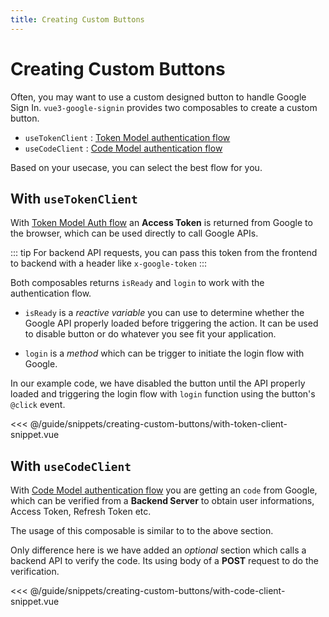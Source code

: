 ```yaml
---
title: Creating Custom Buttons
---
```


<script setup lang="ts">
import { shallowRef, onMounted } from "vue"

const tokenClientDemo = shallowRef(null)
const codeClientDemo = shallowRef(null)

onMounted(async () => {
  const tokenClientDemoComponent = await import("./demo/creating-custom-buttons/TokenClientDemo.vue")
  const codeClientDemoComponent = await import("./demo/creating-custom-buttons/CodeClientDemo.vue")

  tokenClientDemo.value = tokenClientDemoComponent.default
  codeClientDemo.value = codeClientDemoComponent.default
})
</script>

# Creating Custom Buttons

Often, you may want to use a custom designed button to handle Google Sign In.
`vue3-google-signin` provides two composables to create a custom button.


- `useTokenClient` : [Token Model authentication flow](https://developers.google.com/identity/oauth2/web/guides/use-token-model)
- `useCodeClient` : [Code Model authentication flow](https://developers.google.com/identity/oauth2/web/guides/use-code-model)

Based on your usecase, you can select the best flow for you.

## With `useTokenClient`

With [Token Model Auth flow](https://developers.google.com/identity/oauth2/web/guides/use-token-model) an **Access Token** is returned from
Google to the browser, which can be used directly to call Google APIs.

::: tip
For backend API requests, you can pass this token from the frontend to backend with a header like `x-google-token`
:::

Both composables returns `isReady` and `login` to work with the authentication flow.

- `isReady` is a *reactive variable* you can use to determine whether the Google API properly loaded before triggering the action.
It can be used to disable button or do whatever you see fit your application.

- `login` is a *method* which can be trigger to initiate the login flow with Google.

In our example code, we have disabled the button until the API properly loaded and triggering the login flow with `login` function
using the button's `@click` event.

<<< @/guide/snippets/creating-custom-buttons/with-token-client-snippet.vue

<ClientOnly>
  <component
    v-if="tokenClientDemo"
    :is="tokenClientDemo">
  </component>
</ClientOnly>

## With `useCodeClient`

With [Code Model authentication flow](https://developers.google.com/identity/oauth2/web/guides/use-code-model) you are getting an `code` from Google, which can be verified from a **Backend Server** to obtain user informations, Access Token, Refresh Token etc.

The usage of this composable is similar to to the above section.

Only difference here is we have added an *optional* section which calls a backend API to verify the code. 
Its using body of a **POST** request to do the verification.

<<< @/guide/snippets/creating-custom-buttons/with-code-client-snippet.vue

<ClientOnly>
  <component
    v-if="codeClientDemo"
    :is="codeClientDemo">
  </component>
</ClientOnly>
